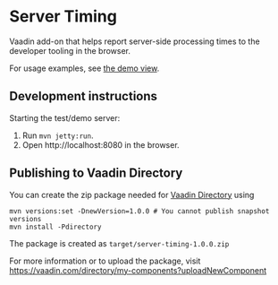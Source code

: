 # Server Timing

Vaadin add-on that helps report server-side processing times to the developer tooling in the browser.

For usage examples, see [the demo view](https://github.com/Legioth/server-timing/blob/master/src/test/java/org/github/legioth/servertiming/DemoView.java).

## Development instructions

Starting the test/demo server:
1. Run `mvn jetty:run`.
2. Open http://localhost:8080 in the browser.

## Publishing to Vaadin Directory

You can create the zip package needed for [Vaadin Directory](https://vaadin.com/directory/) using
```
mvn versions:set -DnewVersion=1.0.0 # You cannot publish snapshot versions 
mvn install -Pdirectory
```

The package is created as `target/server-timing-1.0.0.zip`

For more information or to upload the package, visit https://vaadin.com/directory/my-components?uploadNewComponent
